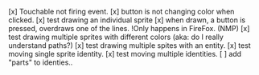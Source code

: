 [x] Touchable not firing event.
[x] button is not changing color when clicked.
[x] test drawing an individual sprite
[x] when drawn, a button is pressed, overdraws one of the lines. !Only happens in FireFox. (NMP)
[x] test drawing multiple sprites with different colors (aka: do I really understand paths?)
[x] test drawing multiple spites with an entity.
[x] test moving single sprite identity.
[x] test moving multiple identities.
[ ] add "parts" to identies..
